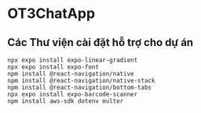 # OT3ChatApp

## Các Thư viện cài đặt hỗ trợ cho dự án

    npx expo install expo-linear-gradient
    npx expo install expo-font
    npm install @react-navigation/native
    npm install @react-navigation/native-stack
    npm install @react-navigation/bottom-tabs
    npx expo install expo-barcode-scanner
    npm install aws-sdk dotenv multer
